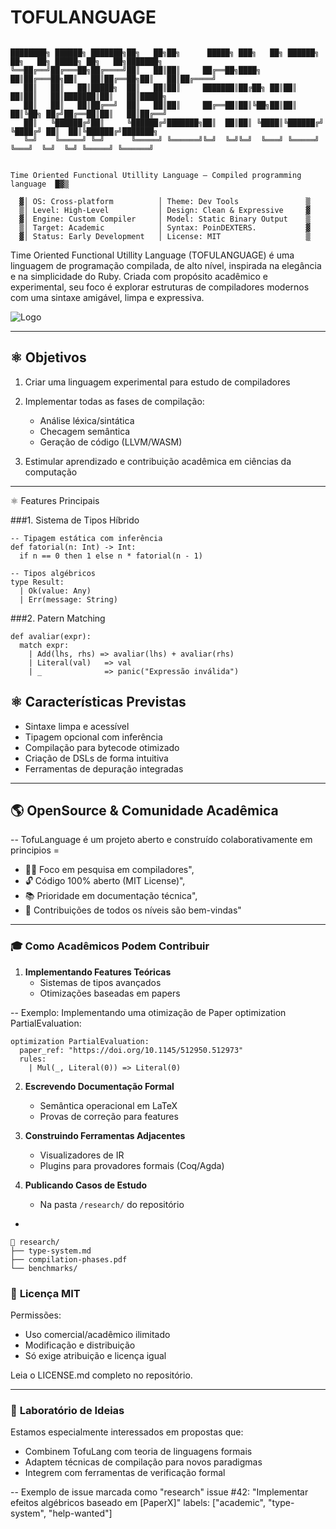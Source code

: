 


# TOFULANGUAGE

````Text

████████╗ ██████╗ ███████╗██╗   ██╗██╗      █████╗ ███╗   ██╗ ██████╗ ██╗   ██╗ █████╗ ██╗   ██╗███████╗
╚══██╔══╝██╔═══██╗██╔════╝██║   ██║██║     ██╔══██╗████╗  ██║██╔═══██╗██║   ██║██╔══██╗██║   ██║██╔════╝
   ██║   ██║   ██║█████╗  ██║   ██║██║     ███████║██╔██╗ ██║██║   ██║██║   ██║███████║██║   ██║█████╗  
   ██║   ██║   ██║██╔══╝  ██║   ██║██║     ██╔══██║██║╚██╗██║██║   ██║╚██╗ ██╔╝██╔══██║██║   ██║██╔══╝  
   ██║   ╚██████╔╝██║     ╚██████╔╝███████╗██║  ██║██║ ╚████║╚██████╔╝ ╚████╔╝ ██║  ██║╚██████╔╝███████╗
   ╚═╝    ╚═════╝ ╚═╝      ╚═════╝ ╚══════╝╚═╝  ╚═╝╚═╝  ╚═══╝ ╚═════╝   ╚═══╝  ╚═╝  ╚═╝ ╚═════╝ ╚══════╝


Time Oriented Functional Utillity Language — Compiled programming language  █▓▒

  ▓│ OS: Cross-platform          │ Theme: Dev Tools               ▒
  ▒│ Level: High-Level           │ Design: Clean & Expressive     ▓
  ▓│ Engine: Custom Compiler     │ Model: Static Binary Output    ▒
  ▒│ Target: Academic            │ Syntax: PoinDEXTERS.           ▓
  ▓│ Status: Early Development   │ License: MIT                   ▒
`````



Time Oriented Functional Utillity Language (TOFULANGUAGE) é uma linguagem de programação compilada, de alto nível, inspirada na elegância e na simplicidade do Ruby. Criada com propósito acadêmico e experimental, seu foco é explorar estruturas de compiladores modernos com uma sintaxe amigável, limpa e expressiva.

![Logo](LOGOTOFU) 

---

## ⚛️ Objetivos

1. Criar uma linguagem experimental para estudo de compiladores
2. Implementar todas as fases de compilação:

   - Análise léxica/sintática
   - Checagem semântica
   - Geração de código (LLVM/WASM)
     
3. Estimular aprendizado e contribuição acadêmica em ciências da computação 

---

⚛️ Features Principais 


###1. Sistema de Tipos Híbrido

```tofu
-- Tipagem estática com inferência
def fatorial(n: Int) -> Int:
  if n == 0 then 1 else n * fatorial(n - 1)

-- Tipos algébricos
type Result:
  | Ok(value: Any)
  | Err(message: String)
```

###2. Patern Matching 
```tofu
def avaliar(expr):
  match expr:
    | Add(lhs, rhs) => avaliar(lhs) + avaliar(rhs)
    | Literal(val)   => val
    | _              => panic("Expressão inválida")
```

## ⚛️ Características Previstas

- Sintaxe limpa e acessível  
- Tipagem opcional com inferência  
- Compilação para bytecode otimizado  
- Criação de DSLs de forma intuitiva  
- Ferramentas de depuração integradas  

---

## 🌎 OpenSource & Comunidade Acadêmica 

-- TofuLanguage é um projeto aberto e construído colaborativamente em
principios =


  - 🧑‍🔬 Foco em pesquisa em compiladores",
  - 🔓 Código 100% aberto (MIT License)",
  - 📚 Prioridade em documentação técnica",
  - 🤝 Contribuições de todos os níveis são bem-vindas"


---

### 🎓 **Como Acadêmicos Podem Contribuir**

1. **Implementando Features Teóricas**  
   - Sistemas de tipos avançados  
   - Otimizações baseadas em papers
  
-- Exemplo: Implementando uma otimização de Paper
optimization PartialEvaluation:

```
optimization PartialEvaluation:
  paper_ref: "https://doi.org/10.1145/512950.512973"
  rules:
    | Mul(_, Literal(0)) => Literal(0)
```

2. **Escrevendo Documentação Formal**  
   - Semântica operacional em LaTeX  
   - Provas de correção para features

3. **Construindo Ferramentas Adjacentes**  
   - Visualizadores de IR  
   - Plugins para provadores formais (Coq/Agda)  

4. **Publicando Casos de Estudo**  
   - Na pasta `/research/` do repositório
-
```
📂 research/
├── type-system.md
├── compilation-phases.pdf
└── benchmarks/
```

### 📜 **Licença MIT**

Permissões:
- Uso comercial/acadêmico ilimitado
- Modificação e distribuição
- Só exige atribuição e licença igual

Leia o LICENSE.md completo no repositório.

---

### 🧪 **Laboratório de Ideias**
Estamos especialmente interessados em propostas que:

- Combinem TofuLang com teoria de linguagens formais  
- Adaptem técnicas de compilação para novos paradigmas  
- Integrem com ferramentas de verificação formal  

-- Exemplo de issue marcada como "research"
issue #42: "Implementar efeitos algébricos baseado em [PaperX]"
labels: ["academic", "type-system", "help-wanted"]

